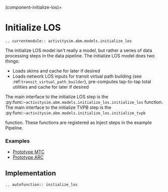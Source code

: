 (component-initialize-los)=
# Initialize LOS

```{eval-rst}
.. currentmodule:: activitysim.abm.models.initialize_los
```

The initialize LOS model isn't really a model, but rather a series of data processing steps in the data pipeline.
The initialize LOS model does two things:

  * Loads skims and cache for later if desired
  * Loads network LOS inputs for transit virtual path building (see :ref:`transit_virtual_path_builder`), pre-computes tap-to-tap total utilities and cache for later if desired


The main interface to the initialize LOS step is the :py:func:`~activitysim.abm.models.initialize_los.initialize_los`
function.  The main interface to the initialize TVPB step is the :py:func:`~activitysim.abm.models.initialize_los.initialize_tvpb`

function.  These functions are registered as Inject steps in the example Pipeline.



### Examples

- [Prototype MTC](https://github.com/ActivitySim/activitysim/blob/main/activitysim/examples/prototype_mtc/configs/free_parking.yaml)
- [Prototype ARC](https://github.com/ActivitySim/activitysim/blob/main/activitysim/examples/prototype_arc/configs/free_parking.yaml)

## Implementation

```{eval-rst}
.. autofunction:: initialize_los
```
